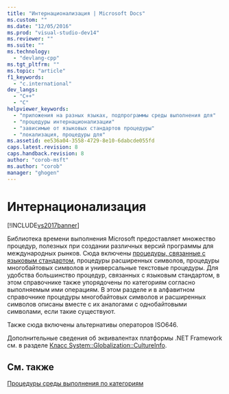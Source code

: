 ```yaml
---
title: "Интернационализация | Microsoft Docs"
ms.custom: ""
ms.date: "12/05/2016"
ms.prod: "visual-studio-dev14"
ms.reviewer: ""
ms.suite: ""
ms.technology: 
  - "devlang-cpp"
ms.tgt_pltfrm: ""
ms.topic: "article"
f1_keywords: 
  - "c.international"
dev_langs: 
  - "C++"
  - "C"
helpviewer_keywords: 
  - "приложения на разных языках, подпрограммы среды выполнения для"
  - "процедуры интернационализации"
  - "зависимые от языковых стандартов процедуры"
  - "локализация, процедуры для"
ms.assetid: ee536a04-3558-4729-8e10-6dabcde055fd
caps.latest.revision: 8
caps.handback.revision: 8
author: "corob-msft"
ms.author: "corob"
manager: "ghogen"
---
```

# Интернационализация
[!INCLUDE[vs2017banner](../assembler/inline/includes/vs2017banner.md)]

Библиотека времени выполнения Microsoft предоставляет множество процедур, полезных при создании различных версий программы для международных рынков.  Сюда включены [процедуры, связанные с языковым стандартом](../c-runtime-library/locale.md), процедуры расширенных символов, процедуры многобайтовых символов и универсальные текстовые процедуры.  Для удобства большинство процедур, связанных с языковым стандартом, в этом справочнике также упорядочены по категориям согласно выполняемым ими операциям.  В этом разделе и в алфавитном справочнике процедуры многобайтовых символов и расширенных символов описаны вместе с их аналогами с однобайтовыми символами, если такие существуют.  
  
 Также сюда включены альтернативы операторов ISO646.  
  
 Дополнительные сведения об эквивалентах платформы .NET Framework см. в разделе [Класс System::Globalization::CultureInfo](https://msdn.microsoft.com/en-us/library/system.globalization.cultureinfo.aspx).  
  
## См. также  
 [Процедуры среды выполнения по категориям](../c-runtime-library/run-time-routines-by-category.md)